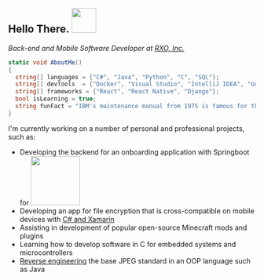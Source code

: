 <h2>Hello There. <img src="https://emojis.slackmojis.com/emojis/images/1643514670/6723/hyperfastparrot.gif?1643514670" width="50"></h2>
<p>
  <em>
    <a>Back-end and Mobile Software Developer at <a href="https://rxo.com/">RXO, Inc.</a>
  </em>
</p>

```csharp
static void AboutMe()
{
  string[] languages = {"C#", "Java", "Python", "C", "SQL"}; 
  string[] devTools  = {"Docker", "Visual Studio", "IntelliJ IDEA", "Google Cloud Platform", "Postman"};
  string[] frameworks = {"React", "React Native", "Django"};
  bool isLearning = true;
  string funFact = "IBM's maintenance manual from 1975 is famous for the line, \"By all means, do not use a hammer.\"";
}
```
I'm currently working on a number of personal and professional projects, such as:
* Developing the backend for an onboarding application with Springboot for <a href="https://venturelabs.team/"><img src="https://venturelabs.team/venture-labs-logo-big.png" width="100"></a>
* Developing an app for file encryption that is cross-compatible on mobile devices with <a href="https://github.com/DejaVuMan/FileEncApp">C# and Xamarin</a>
* Assisting in development of popular open-source Minecraft mods and plugins
* Learning how to develop software in C for embedded systems and microcontrollers
* <a href="https://github.com/DejaVuMan/Jpeg-Reverse-Engineering">Reverse engineering</a> the base JPEG standard in an OOP language such as Java
